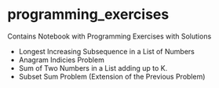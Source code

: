 # programming_exercises
Contains Notebook with Programming Exercises with Solutions

- Longest Increasing Subsequence in a List of Numbers
- Anagram Indicies Problem
- Sum of Two Numbers in a List adding up to K.
- Subset Sum Problem (Extension of the Previous Problem)
